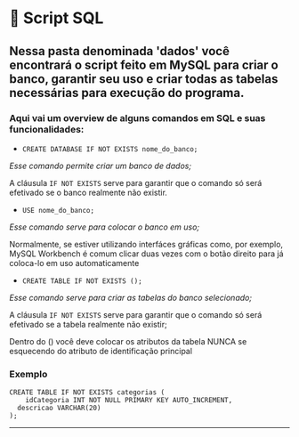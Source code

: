 # 📄 Script SQL
## Nessa pasta denominada 'dados' você encontrará o script feito em MySQL para criar o banco, garantir seu uso e criar todas as tabelas necessárias para execução do programa.

### Aqui vai um overview de alguns comandos em SQL e suas funcionalidades:
  - `CREATE DATABASE IF NOT EXISTS nome_do_banco;`
  
*Esse comando permite criar um banco de dados;*

A cláusula `IF NOT EXISTS` serve para garantir que o comando só será efetivado se o banco realmente não existir.

  - `USE nome_do_banco;`

*Esse comando serve para colocar o banco em uso;*

Normalmente, se estiver utilizando interfáces gráficas como, por exemplo, MySQL Workbench é comum clicar duas vezes com o botão direito para já coloca-lo em uso automaticamente

  - `CREATE TABLE IF NOT EXISTS ();`

*Esse comando serve para criar as tabelas do banco selecionado;*

A cláusula `IF NOT EXISTS` serve para garantir que o comando só será efetivado se a tabela realmente não existir;

Dentro do () você deve colocar os atributos da tabela NUNCA se esquecendo do atributo de identificação principal

### Exemplo

  ```
  CREATE TABLE IF NOT EXISTS categorias (
	  idCategoria INT NOT NULL PRIMARY KEY AUTO_INCREMENT,
    descricao VARCHAR(20)
  );
  ```

---
